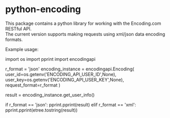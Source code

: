 #  python-encoding                                                                                                                                                     
 
  
This package contains a python library for working with the Encoding.com RESTful API.  
The current version supports making requests using xml/json data encoding formats.

Example usage:

import os
import pprint
import encodingapi
            
r_format = 'json'
encoding_instance = encodingapi.Encoding(
                                         user_id=os.getenv('ENCODING_API_USER_ID',None),
                                         user_key=os.getenv('ENCODING_API_USER_KEY',None),
                                         request_format=r_format
                                        )

result = encoding_instance.get_user_info()

if r_format == 'json':
   pprint.pprint(result)
elif r_format == 'xml':
   pprint.pprint(etree.tostring(result))

